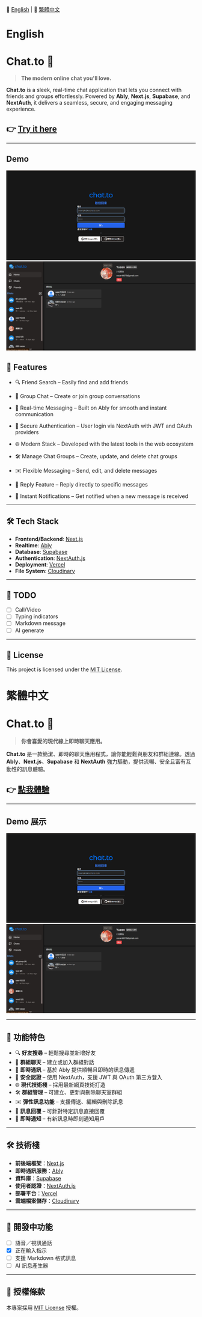 📘 [English](#English) | 📙 [繁體中文](#繁體中文)

# English

# Chat.to 💬

> **The modern online chat you'll love.**

**Chat.to** is a sleek, real-time chat application that lets you connect with friends and groups effortlessly. Powered by **Ably**, **Next.js**, **Supabase**, and **NextAuth**, it delivers a seamless, secure, and engaging messaging experience.

## 👉 [Try it here](https://chat-to-sage.vercel.app/introduce)

---

## Demo

![image](https://github.com/yuzen9622/chat.to/blob/main/README/image.png)
![image](https://github.com/yuzen9622/chat.to/blob/main/README/image2.png)

## 🚀 Features

- 🔍 Friend Search – Easily find and add friends

- 👥 Group Chat – Create or join group conversations

- 💬 Real-time Messaging – Built on Ably for smooth and instant communication

- 🔐 Secure Authentication – User login via NextAuth with JWT and OAuth providers

- 🌐 Modern Stack – Developed with the latest tools in the web ecosystem

- 🛠️ Manage Chat Groups – Create, update, and delete chat groups

- ✉️ Flexible Messaging – Send, edit, and delete messages

- 🔁 Reply Feature – Reply directly to specific messages

- 🔔 Instant Notifications – Get notified when a new message is received

---

## 🛠️ Tech Stack

- **Frontend/Backend**: [Next.js](https://nextjs.org/)
- **Realtime**: [Ably](https://ably.com/)
- **Database**: [Supabase](https://supabase.com/)
- **Authentication**: [NextAuth.js](https://next-auth.js.org/)
- **Deployment**: [Vercel](https://vercel.com/)
- **File System**: [Cloudinary](https://cloudinary.com/)

---

## 📌 TODO

- [ ] Call/Video
- [ ] Typing indicators
- [ ] Markdown message
- [ ] AI generate

---

## 📄 License

This project is licensed under the [MIT License](LICENSE).

# 繁體中文

# Chat.to 💬

> **你會喜愛的現代線上即時聊天應用。**

**Chat.to** 是一款簡潔、即時的聊天應用程式，讓你能輕鬆與朋友和群組連線。透過 **Ably**、**Next.js**、**Supabase** 和 **NextAuth** 強力驅動，提供流暢、安全且富有互動性的訊息體驗。

## 👉 [點我體驗](https://chat-to-sage.vercel.app/introduce)

---

## Demo 展示

![image](https://github.com/yuzen9622/chat.to/blob/main/README/image.png)  
![image](https://github.com/yuzen9622/chat.to/blob/main/README/image2.png)

---

## 🚀 功能特色

- 🔍 **好友搜尋** – 輕鬆搜尋並新增好友
- 👥 **群組聊天** – 建立或加入群組對話
- 💬 **即時通訊** – 基於 Ably 提供順暢且即時的訊息傳遞
- 🔐 **安全認證** – 使用 NextAuth，支援 JWT 與 OAuth 第三方登入
- 🌐 **現代技術棧** – 採用最新網頁技術打造
- 🛠️ **群組管理** – 可建立、更新與刪除聊天室群組
- ✉️ **彈性訊息功能** – 支援傳送、編輯與刪除訊息
- 🔁 **訊息回覆** – 可針對特定訊息直接回覆
- 🔔 **即時通知** – 有新訊息時即刻通知用戶

---

## 🛠️ 技術棧

- **前後端框架**：[Next.js](https://nextjs.org/)
- **即時通訊服務**：[Ably](https://ably.com/)
- **資料庫**：[Supabase](https://supabase.com/)
- **使用者認證**：[NextAuth.js](https://next-auth.js.org/)
- **部署平台**：[Vercel](https://vercel.com/)
- **雲端檔案儲存**：[Cloudinary](https://cloudinary.com/)

---

## 📌 開發中功能

- [ ] 語音／視訊通話
- [x] 正在輸入指示
- [ ] 支援 Markdown 格式訊息
- [ ] AI 訊息產生器

---

## 📄 授權條款

本專案採用 [MIT License](LICENSE) 授權。

